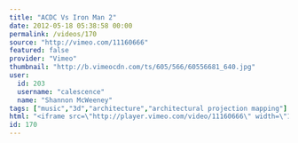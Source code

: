 ```yaml
---
title: "ACDC Vs Iron Man 2"
date: 2012-05-18 05:38:58 00:00
permalink: /videos/170
source: "http://vimeo.com/11160666"
featured: false
provider: "Vimeo"
thumbnail: "http://b.vimeocdn.com/ts/605/566/60556681_640.jpg"
user:
  id: 203
  username: "calescence"
  name: "Shannon McWeeney"
tags: ["music","3d","architecture","architectural projection mapping"]
html: "<iframe src=\"http://player.vimeo.com/video/11160666\" width=\"1280\" height=\"720\" frameborder=\"0\" webkitallowfullscreen mozallowfullscreen allowfullscreen></iframe>"
id: 170
---
```


